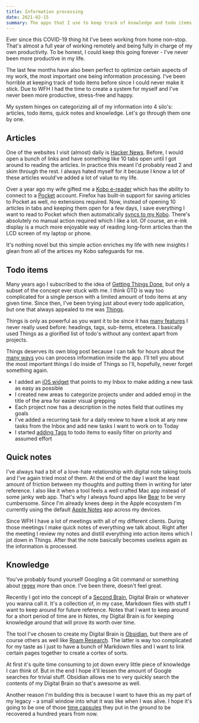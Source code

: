```yaml
---
title: Information processing
date: 2021-02-15
summary: The apps that I use to keep track of knowledge and todo items.
---
```


Ever since this COVID-19 thing hit I've been working from home non-stop. That's almost a full year of working remotely and being fully in charge of my own productivity. To be honest, I could keep this going forever - I've never been more productive in my life.

The last few months have also been perfect to optimize certain aspects of my work, the most important one being information processing. I've been horrible at keeping track of todo items before since I could never make it stick. Due to WFH I had the time to create a system for myself and I've never been more productive, stress-free and happy.

My system hinges on categorizing all of my information into 4 silo's: articles, todo items, quick notes and knowledge. Let's go through them one by one.

## Articles

One of the websites I visit (almost) daily is [Hacker News](https://news.ycombinator.com/). Before, I would open a bunch of links and have something like 10 tabs open until I got around to reading the articles. In practice this meant I'd probably read 2 and skim through the rest. I always hated myself for it because I know a lot of these articles would've added a lot of value to my life.

Over a year ago my wife gifted me a [Kobo e-reader](https://gl.kobobooks.com/collections/all) which has the ability to connect to a [Pocket](https://getpocket.com/) account. Firefox has built-in support for saving articles to Pocket as well, no extensions required. Now, instead of opening 10 articles in tabs and keeping them open for a few days, I save everything I want to read to Pocket which then automatically [syncs to my Kobo](https://help.getpocket.com/article/1006-getting-started-with-kobo). There's absolutely no manual action required which I like a lot. Of course, an e-ink display is a much more enjoyable way of reading long-form articles than the LCD screen of my laptop or phone.

It's nothing novel but this simple action enriches my life with new insights I glean from all of the artices my Kobo safeguards for me.

## Todo items

Many years ago I subscribed to the idea of [Getting Things Done](https://gettingthingsdone.com/), but only a subset of the concept ever stuck with me. I think GTD is way too complicated for a single person with a limited amount of todo items at any given time. Since then, I've been trying just about every todo application, but one that always appealed to me was [Things](https://culturedcode.com/things/).

Things is only as powerful as you want it to be since it has [many features](https://culturedcode.com/things/guide/) I never really used before: headings, tags, sub-items, etcetera. I basically used Things as a glorified list of todo's without any context apart from projects.

Things deserves its own blog post because I can talk for hours about the [many ways](https://www.youtube.com/watch?v=9oBuOrrBskw) you can process information inside the app. I'll tell you about the most important things I do inside of Things so I'll, hopefully, never forget something again.

- I added an [iOS widget](https://culturedcode.com/things/support/articles/2803567/) that points to my Inbox to make adding a new task as easy as possible
- I created new areas to categorize projects under and added emoji in the title of the area for easier visual grepping
- Each project now has a description in the notes field that outlines my goals
- I've added a recurring task for a daily review to have a look at any new tasks from the Inbox and add new tasks I want to work on to Today
- I started [adding Tags](https://culturedcode.com/things/support/articles/2803581/) to todo items to easily filter on priority and assumed effort

## Quick notes

I've always had a bit of a love-hate relationship with digital note taking tools and I've again tried most of them. At the end of the day I want the least amount of friction between my thoughts and putting them in writing for later reference. I also like it when a tool feels a well crafted Mac app instead of some janky web app. That's why I always found apps like [Bear](https://bear.app/) to be very cumbersome. Since I'm already knees deep in the Apple ecosystem I'm currently using the default [Apple Notes](https://www.icloud.com/notes) app across my devices.

Since WFH I have a lot of meetings with all of my different clients. During those meetings I make quick notes of everything we talk about. Right after the meeting I review my notes and distill everything into action items which I jot down in Things. After that the note basically becomes useless again as the information is processed.

## Knowledge

You've probably found yourself Googling a Git command or something about [regex](https://en.wikipedia.org/wiki/Regular_expression) more than once. I've been there, doesn't feel great.

Recently I got into the concept of a [Second Brain](https://www.youtube.com/watch?v=OP3dA2GcAh8), Digital Brain or whatever you wanna call it. It's a collection of, in my case, Markdown files with stuff I want to keep around for future reference. Notes that I want to keep around for a short period of time are in Notes, my Digital Brain is for keeping knowledge around that will prove its worth over time.

The tool I've chosen to create my Digital Brain is [Obsidian](https://obsidian.md/), but there are of course others as well like [Roam Research](https://roamresearch.com/). The latter is way too complicated for my taste as I just to have a bunch of Markdown files and I want to link certain pages together to create a cortex of sorts.

At first it's quite time consuming to jot down every little piece of knowledge I can think of. But in the end I hope it'll lessen the amount of Google searches for trivial stuff. Obsidian allows me to very quickly search the contents of my Digital Brain so that's awesome as well.

Another reason I'm building this is because I want to have this as my part of my legacy - a small window into what it was like when I was alive. I hope it's going to be one of those [time capsules](https://en.wikipedia.org/wiki/Time_capsule) they put in the ground to be recovered a hundred years from now.
